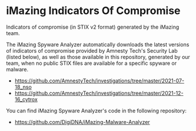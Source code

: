 # iMazing Indicators Of Compromise
Indicators of compromise (in STIX v2 format) generated by the iMazing team.

The iMazing Spyware Analyzer automatically downloads the latest versions of indicators of compromise provided by Amnesty Tech's Security Lab (listed below), as well as those available in this repository, generated by our team, when no public STIX files are available for a specific spyware or malware.
* https://github.com/AmnestyTech/investigations/tree/master/2021-07-18_nso
* https://github.com/AmnestyTech/investigations/tree/master/2021-12-16_cytrox

You can find iMazing Spyware Analyzer's code in the following repository:
* https://github.com/DigiDNA/iMazing-Malware-Analyzer
